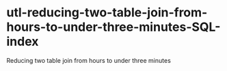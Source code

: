 # utl-reducing-two-table-join-from-hours-to-under-three-minutes-SQL-index
Reducing two table join from hours to under three minutes
